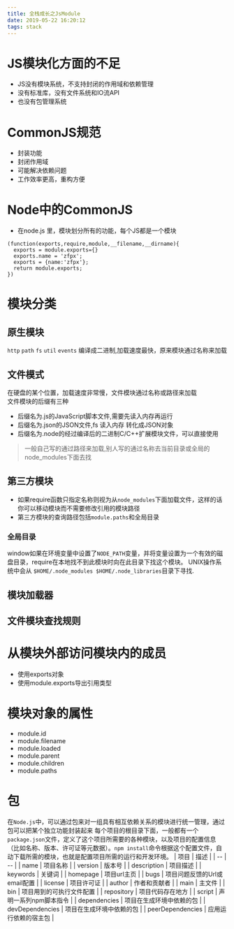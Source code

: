 ```yaml
---
title: 全栈成长之JsModule
date: 2019-05-22 16:20:12
tags: stack
---
```



# JS模块化方面的不足  
- JS没有模块系统，不支持封闭的作用域和依赖管理
- 没有标准库，没有文件系统和IO流API
- 也没有包管理系统

# CommonJS规范
- 封装功能
- 封闭作用域
- 可能解决依赖问题
- 工作效率更高，重构方便

# Node中的CommonJS
- 在node.js 里，模块划分所有的功能，每个JS都是一个模块
```
(function(exports,require,module,__filename,__dirname){
  exports = module.exports={}
  exports.name = 'zfpx';
  exports = {name:'zfpx'};
  return module.exports;
})

```

# 模块分类
## 原生模块  
`http` `path` `fs` `util` `events` 编译成二进制,加载速度最快，原来模块通过名称来加载

## 文件模式  
在硬盘的某个位置，加载速度非常慢，文件模块通过名称或路径来加载  
文件模块的后缀有三种
- 后缀名为.js的JavaScript脚本文件,需要先读入内存再运行
- 后缀名为.json的JSON文件,fs 读入内存 转化成JSON对象
- 后缀名为.node的经过编译后的二进制C/C++扩展模块文件，可以直接使用  
> 一般自己写的通过路径来加载,别人写的通过名称去当前目录或全局的node_modules下面去找

## 第三方模块 
- 如果require函数只指定名称则视为从`node_modules`下面加载文件，这样的话你可以移动模块而不需要修改引用的模块路径
- 第三方模块的查询路径包括`module.paths`和全局目录

### 全局目录
window如果在环境变量中设置了`NODE_PATH`变量，并将变量设置为一个有效的磁盘目录，require在本地找不到此模块时向在此目录下找这个模块。 UNIX操作系统中会从 `$HOME/.node_modules $HOME/.node_libraries`目录下寻找.

## 模块加载器

## 文件模块查找规则

# 从模块外部访问模块内的成员
- 使用exports对象
- 使用module.exports导出引用类型

# 模块对象的属性
- module.id
- module.filename
- module.loaded
- module.parent
- module.children
- module.paths

# 包
在`Node.js`中，可以通过包来对一组具有相互依赖关系的模块进行统一管理，通过包可以把某个独立功能封装起来 每个项目的根目录下面，一般都有一个`package.json`文件，定义了这个项目所需要的各种模块，以及项目的配置信息（比如名称、版本、许可证等元数据）。`npm install`命令根据这个配置文件，自动下载所需的模块，也就是配置项目所需的运行和开发环境。
| 项目 | 描述 |
| -- | -- |
| name | 项目名称 |
| version | 版本号 |
| description | 项目描述 |
| keywords | 关键词 |
| homepage | 项目url主页 |
| bugs | 项目问题反馈的Url或email配置 |
| license | 项目许可证 |
| author | 作者和贡献者 |
| main | 主文件 |
| bin | 项目用到的可执行文件配置 |
| repository | 项目代码存在地方 |
| script | 声明一系列npm脚本指令 |
| dependencies | 项目在生成环境中依赖的包 |
| devDependencies | 项目在生成环境中依赖的包 |
| peerDependencies | 应用运行依赖的宿主包 |